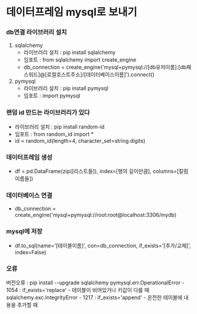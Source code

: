 # 데이터프레임 mysql로 보내기
### db연결 라이브러리 설치
1. sqlalchemy
   - 라이브러리 설치 : pip install sqlalchemy
   - 임포트 : from sqlalchemy import create_engine
   - db_connection = create_engine('mysql+pymysql://[db유저이름]:[db패스워드]@[로컬호스트주소]/[데이터베이스이름]').connect()
2. pymysql
   - 라이브러리 설치 : pip install pymysql
   - 임포트 : import pymysql
### 랜덤 id 만드는 라이브러리가 있다
- 라이브러리 설치 : pip install random-id
- 임포트 : from random_id import *
- id = random_id(length=4, character_set=string.digits)

### 데이터프레임 생성
- df = pd.DataFrame(zip([리스트들]), index=[행의 길이만큼], columns=[칼럼이름들])

### 데이터베이스 연결
- db_connection = create_engine('mysql+pymysql://root:root@localhost:3306/mydb)

### mysql에 저장
- df.to_sql(name='[테이블이름]', con=db_connection, if_exists='[추가/교체]', index=False)

### 오류
버전오류 : pip install --upgrade sqlalchemy
pymysql.err.OperationalError - 1054 : if_exists='replace' - 테이블이 비어있거나 키값이 다를 때
sqlalchemy.exc.IntegrityError - 1217 : if_exists='append' - 온전한 테이블에 내용을 추가할 때